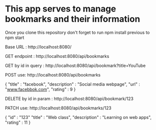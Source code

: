<h1>This app serves to manage bookmarks and their information</h1>
<p>Once you clone this repository don't forget to run npm install previous to npm start </p>


<p>Base URL : http://localhost:8080/ </p>
<p>GET endpoint : http://localhost:8080/api/bookmarks </p>
<p>GET by id in query : http://localhost:8080/api/bookmark?title=YouTube </p>
<p>POST  use:
http://localhost:8080/api/bookmarks

{
	"title" : "facebook",
	"description" : "Social media webpage",
	"url" : "www.facebbok.com",
	"rating" : 9
} </p>
<p>DELETE by id in param : http://localhost:8080/api/bookmark/123 </p>

<p>PATCH  use:
http://localhost:8080/api/bookmarks/123

{
    "id" : "123"
	"title" : "Web class",
	"description" : "Learning on web apps",
	"rating" : 11
} </p>